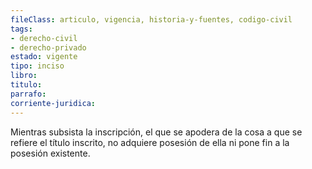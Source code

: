 ```yaml
---
fileClass: articulo, vigencia, historia-y-fuentes, codigo-civil
tags:
- derecho-civil
- derecho-privado
estado: vigente
tipo: inciso
libro:
titulo:
parrafo:
corriente-juridica:
---
```

Mientras subsista la inscripción, el que se apodera de la cosa a que se refiere el título inscrito, no adquiere posesión de ella ni pone fin a la posesión existente.